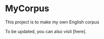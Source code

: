 # MyCorpus
This project is to make my own English corpus

To be updated, you can also visit [here].

